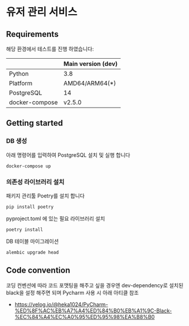 # 유저 관리 서비스

## Requirements

해당 환경에서 테스트를 진행 하였습니다:

|                | Main version (dev) |
|----------------|--------------------|
| Python         | 3.8                |
| Platform       | AMD64/ARM64(\*)    |
| PostgreSQL     | 14                 |
| docker-compose | v2.5.0             |

## Getting started

### DB 생성

아래 명령어를 입력하여 PostgreSQL 설치 및 실행 합니다

```
docker-compose up
```

### 의존성 라이브러리 설치

패키지 관리툴 Poetry를 설치 합니다

```
pip install poetry
```

pyproject.toml 에 있는 필요 라이브러리 설치

```
poetry install
```

DB 테이블 마이그레이션

```
alembic upgrade head
```

## Code convention

코딩 컨벤션에 따라 코드 포맷팅을 해주고 싶을 경우엔 dev-dependency로 설치된 black을 설정 해주면 되며 Pycharm 사용 시 아래 아티클 참조
- https://velog.io/@heka1024/PyCharm-%ED%8F%AC%EB%A7%A4%ED%84%B0%EB%A1%9C-Black-%EC%84%A4%EC%A0%95%ED%95%98%EA%B8%B0
